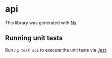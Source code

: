 # api

This library was generated with [Nx](https://nx.dev).

## Running unit tests

Run `ng test api` to execute the unit tests via [Jest](https://jestjs.io).
